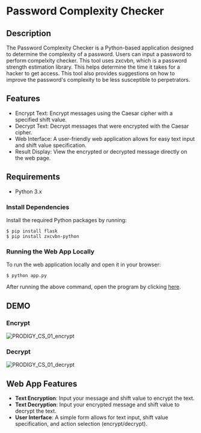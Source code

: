 # Password Complexity Checker

## Description
The Password Complexity Checker is a Python-based application designed to determine the complexity of a password. Users can input a password to perform compelxity checker. This tool uses zxcvbn, which is a password strength estimation library. This helps determine the time it takes for a hacker to get access. This tool also provides suggestions on how to improve the password's complexity to be less susceptible to perpetrators.

## Features
- Encrypt Text: Encrypt messages using the Caesar cipher with a specified shift value.
- Decrypt Text: Decrypt messages that were encrypted with the Caesar cipher.
- Web Interface: A user-friendly web application allows for easy text input and shift value specification.
- Result Display: View the encrypted or decrypted message directly on the web page.

## Requirements
- Python 3.x

### Install Dependencies
Install the required Python packages by running:
```
$ pip install flask
$ pip install zxcvbn-python
```

### Running the Web App Locally
To run the web application locally and open it in your browser:
```
$ python app.py
```


After running the above command, open the program by clicking [here](http://127.0.0.1:9090/).

## DEMO
### Encrypt
![PRODIGY_CS_01_encrypt](https://github.com/user-attachments/assets/89f372dd-5e54-4f63-bf79-3c5fec6ca9dd)
### Decrypt
![PRODIGY_CS_01_decrypt](https://github.com/user-attachments/assets/51c78606-e9de-4efc-9431-962a2e673415)


## Web App Features
- **Text Encryption**:  Input your message and shift value to encrypt the text.
- **Text Decryption**: Input your encrypted message and shift value to decrypt the text.
- **User Interface**: A simple form allows for text input, shift value specification, and action selection (encrypt/decrypt).
